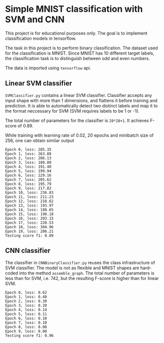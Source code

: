 # Simple MNIST classification with SVM and CNN

This project is for educationsl purposes only. The goal is to implement classification models in tensorflow.

The task in this project is to perform binary classification. The dataset used for the classification is MNIST. Since MNIST has 10 different target labels, the classification task is to distinguish between odd and even numbers.

The data is imported using `tensorflow` api.

## Linear SVM classifier

`SVMClassifier.py` contains a linear SVM classifier. Classifier accepts any input shape with more than 1 dimensions, and flattens it before training and prediction. It is able to automatically detect two distinct labels and map it to the format neccessary for SVM (SVM requires labels to be 1 or -1).

 The total number of parameters for the classifier is `28*28+1`. It achieves F-score of 0.89.

While training with learning rate of 0.02, 20 epochs and minibatch size of 256, one can obtain similar output

```
Epoch 0, loss: 285.35
Epoch 1, loss: 263.88
Epoch 2, loss: 206.13
Epoch 3, loss: 188.80
Epoch 4, loss: 191.40
Epoch 5, loss: 199.94
Epoch 6, loss: 229.16
Epoch 7, loss: 205.62
Epoch 8, loss: 195.79
Epoch 9, loss: 217.82
Epoch 10, loss: 236.83
Epoch 11, loss: 211.23
Epoch 12, loss: 218.62
Epoch 13, loss: 193.97
Epoch 14, loss: 188.65
Epoch 15, loss: 190.18
Epoch 16, loss: 203.15
Epoch 17, loss: 220.53
Epoch 18, loss: 304.96
Epoch 19, loss: 206.21
Testing score f1: 0.89
```



## CNN classifier

The classifier in `CNNBinaryClassifier.py` reuses the class infrastructure of SVM classifier. The model is not as flexible and MNIST shapes are hard-coded into the method `assemble_graph`. The total number of parameters is less than for SVM, i.e. 742, but the resulting F-score is higher than for linear SVM.

```
Epoch 0, loss: 0.62
Epoch 1, loss: 0.40
Epoch 2, loss: 0.30
Epoch 3, loss: 0.20
Epoch 4, loss: 0.14
Epoch 5, loss: 0.11
Epoch 6, loss: 0.10
Epoch 7, loss: 0.10
Epoch 8, loss: 0.08
Epoch 9, loss: 0.08
Testing score f1: 0.96
```

